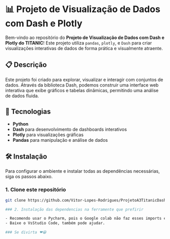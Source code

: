 # 📊 Projeto de Visualização de Dados com Dash e Plotly

Bem-vindo ao repositório do **Projeto de Visualização de Dados com Dash e Plotly do TITANIC**! Este projeto utiliza `pandas`, `plotly`, e `Dash` para criar visualizações interativas de dados de forma prática e visualmente atraente.

## 📋 Descrição

Este projeto foi criado para explorar, visualizar e interagir com conjuntos de dados. Através da biblioteca Dash, podemos construir uma interface web interativa que exibe gráficos e tabelas dinâmicas, permitindo uma análise de dados fluida.

## 🚀 Tecnologias

- **Python**
- **Dash** para desenvolvimento de dashboards interativos
- **Plotly** para visualizações gráficas
- **Pandas** para manipulação e análise de dados

## 🛠️ Instalação

Para configurar o ambiente e instalar todas as dependências necessárias, siga os passos abaixo.

### 1. Clone este repositório

```bash
git clone https://github.com/Vitor-Lopes-Rodrigues/ProjetoA3TitanicDashboard.git

### 2. Instalação das dependencias na ferramente que prefirir

- Recomendo usar o Pycharm, pois o Google colab não faz esses imports específicos.
- Baixe o VsStudio Code, também pode ajudar.

### Se divirta ❤😁
